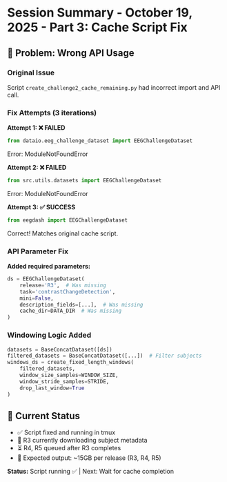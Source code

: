 # Session Summary - October 19, 2025 - Part 3: Cache Script Fix

## 🔧 Problem: Wrong API Usage

### Original Issue
Script `create_challenge2_cache_remaining.py` had incorrect import and API call.

### Fix Attempts (3 iterations)

**Attempt 1: ❌ FAILED**
```python
from dataio.eeg_challenge_dataset import EEGChallengeDataset
```
Error: ModuleNotFoundError

**Attempt 2: ❌ FAILED**
```python
from src.utils.datasets import EEGChallengeDataset
```
Error: ModuleNotFoundError

**Attempt 3: ✅ SUCCESS**
```python
from eegdash import EEGChallengeDataset
```
Correct! Matches original cache script.

### API Parameter Fix
**Added required parameters:**
```python
ds = EEGChallengeDataset(
    release='R3',  # Was missing
    task='contrastChangeDetection',
    mini=False,
    description_fields=[...],  # Was missing
    cache_dir=DATA_DIR  # Was missing
)
```

### Windowing Logic Added
```python
datasets = BaseConcatDataset([ds])
filtered_datasets = BaseConcatDataset([...])  # Filter subjects
windows_ds = create_fixed_length_windows(
    filtered_datasets,
    window_size_samples=WINDOW_SIZE,
    window_stride_samples=STRIDE,
    drop_last_window=True
)
```

## 🚀 Current Status
- ✅ Script fixed and running in tmux
- 🔄 R3 currently downloading subject metadata
- ⏳ R4, R5 queued after R3 completes
- 📁 Expected output: ~15GB per release (R3, R4, R5)

**Status:** Script running ✅ | Next: Wait for cache completion
